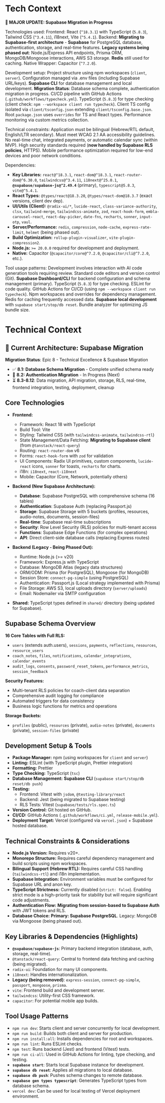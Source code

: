 # Tech Context

**🚀 MAJOR UPDATE: Supabase Migration in Progress**

Technologies used: Frontend: React (`^18.3.1`) with TypeScript (`5.8.3`), Tailwind CSS (`^3.4.11`), i18next, Vite (`^5.4.1`). Backend: **Migrating to Supabase-first architecture** - **Supabase** for PostgreSQL database, authentication, storage, and real-time features. **Legacy systems being phased out**: Node.js/Express API endpoints, Prisma ORM, MongoDB/Mongoose interactions, AWS S3 storage. **Redis** still used for caching. Native Wrapper: Capacitor (`^7.2.0`).

Development setup: Project structure using npm workspaces (`client`, `server`). Configuration managed via .env files (including Supabase URL/keys). **Supabase CLI** for database management and local development. **Migration Status**: Database schema complete, authentication migration in progress. CI/CD pipeline with GitHub Actions (`.github/workflows/typecheck.yml`). TypeScript (`5.8.3`) for type checking (client check: `npm --workspace client run typecheck`). Client TS config isolated via `client/tsconfig.json` extending `client/tsconfig.base.json`. Root `package.json` uses `overrides` for TS and React types. Performance monitoring via custom metrics collection.

Technical constraints: Application must be bilingual (Hebrew/RTL default, English/LTR secondary). Must meet WCAG 2.1 AA accessibility guidelines. No real-time chat, integrated payments, or automatic calendar sync (within MVP). High security standards required (**now handled by Supabase RLS policies**, HTTPS). Mobile performance optimization required for low-end devices and poor network conditions.

Dependencies:
- **Key Libraries:** `react@^18.3.1`, `react-dom@^18.3.1`, `react-router-dom@^6.30.0`, `tailwindcss@^3.4.11`, `i18next@^25.0.1`, **`@supabase/supabase-js@^2.49.4`** (primary), `typescript@5.8.3`, `vite@^5.4.1`.
- **React Types:** `@types/react@18.3.20`, `@types/react-dom@18.3.7` (exact versions, client dev dep).
- **UI/Utils (Client):** `@radix-ui/*`, `lucide-react`, `class-variance-authority`, `clsx`, `tailwind-merge`, `tailwindcss-animate`, `zod`, `react-hook-form`, `embla-carousel-react`, `react-day-picker`, `date-fns`, `recharts`, `sonner`, `input-otp`, `vaul`.
- **Server/Performance:** `redis`, `compression`, `node-cache`, `express-rate-limit`, `helmet` (being phased out).
- **Build Optimization:** `rollup-plugin-visualizer`, `vite-plugin-compression2`.
- **Node.js:** `>= 20.0.0` required for development and deployment.
- **Native:** Capacitor (`@capacitor/core@^7.2.0`, `@capacitor/cli@^7.2.0`, etc.).

Tool usage patterns: Development involves interaction with AI code generation tools requiring review. Standard code editors and version control (Git). **Supabase Dashboard/CLI** for backend configuration and schema management (primary). TypeScript (`5.8.3`) for type checking. ESLint for code quality. GitHub Actions for CI/CD (using `npm --workspace client run typecheck`). Npm workspaces and overrides for dependency management. Redis for caching frequently accessed data. **Supabase local development** with `supabase start/stop/db reset`. Bundle analyzer for optimizing JS bundle size.

# Technical Context

## 🚀 **Current Architecture: Supabase Migration**

**Migration Status**: Epic 8 - Technical Excellence & Supabase Migration
- ✅ **8.1: Database Schema Migration** - Complete unified schema ready
- 🔄 **8.2: Authentication Migration** - In Progress (Next)
- ⏳ **8.3-8.12**: Data migration, API migration, storage, RLS, real-time, frontend integration, testing, deployment, cleanup

## Core Technologies

*   **Frontend:**
    *   Framework: React 18 with TypeScript
    *   Build Tool: Vite
    *   Styling: Tailwind CSS (with `tailwindcss-animate`, `tailwindcss-rtl`)
    *   State Management/Data Fetching: **Migrating to Supabase client** (from `@tanstack/react-query`)
    *   Routing: `react-router-dom` v6
    *   Forms: `react-hook-form` with `zod` for validation
    *   UI Components: Radix UI primitives, custom components, `lucide-react` icons, `sonner` for toasts, `recharts` for charts.
    *   i18n: `i18next`, `react-i18next`
    *   Mobile: Capacitor (Core, Network, potentially others)

*   **Backend (New Supabase Architecture):**
    *   **Database**: Supabase PostgreSQL with comprehensive schema (16 tables)
    *   **Authentication**: Supabase Auth (replacing Passport.js)
    *   **Storage**: Supabase Storage with 5 buckets (profiles, resources, audio-notes, documents, session-files)
    *   **Real-time**: Supabase real-time subscriptions
    *   **Security**: Row Level Security (RLS) policies for multi-tenant access
    *   **Functions**: Supabase Edge Functions (for complex operations)
    *   **API**: Direct client-side database calls (replacing Express routes)

*   **Backend (Legacy - Being Phased Out):**
    *   Runtime: Node.js (>= v20)
    *   Framework: Express.js with TypeScript
    *   Database: MongoDB Atlas (legacy data structures)
    *   ORM/ODM: Prisma (for PostgreSQL), Mongoose (for MongoDB)
    *   Session Store: `connect-pg-simple` (using PostgreSQL)
    *   Authentication: Passport.js (Local strategy implemented with Prisma)
    *   File Storage: AWS S3, local uploads directory (`server/uploads`)
    *   Email: Nodemailer via SMTP configuration

*   **Shared:** TypeScript types defined in `shared/` directory (being updated for Supabase).

## **Supabase Schema Overview**

**16 Core Tables with Full RLS:**
- `users` (extends auth.users), `sessions`, `payments`, `reflections`, `resources`, `resource_users`
- `coach_notes`, `files`, `notifications`, `calendar_integrations`, `calendar_events`
- `audit_logs`, `consents`, `password_reset_tokens`, `performance_metrics`, `session_feedback`

**Security Features:**
- Multi-tenant RLS policies for coach-client data separation
- Comprehensive audit logging for compliance
- Automated triggers for data consistency
- Business logic functions for metrics and operations

**Storage Buckets:**
- `profiles` (public), `resources` (private), `audio-notes` (private), `documents` (private), `session-files` (private)

## Development Setup & Tools

*   **Package Manager:** npm (using workspaces for `client` and `server`)
*   **Linting:** ESLint (with TypeScript plugin, Prettier integration)
*   **Formatting:** Prettier
*   **Type Checking:** TypeScript (`tsc`)
*   **Database Management:** **Supabase CLI** (`supabase start/stop/db reset/db push`)
*   **Testing:**
    *   Frontend: Vitest with `jsdom`, `@testing-library/react`
    *   Backend: Jest (being migrated to Supabase testing)
    *   RLS Tests: Vitest (`supabase/tests/rls.spec.ts`)
*   **Version Control:** Git hosted on GitHub.
*   **CI/CD:** GitHub Actions (`.github/workflows/ci.yml`, `release-mobile.yml`).
*   **Deployment Target:** Vercel (configured via `vercel.json`) + Supabase hosted database.

## Technical Constraints & Considerations

*   **Node.js Version:** Requires v20+.
*   **Monorepo Structure:** Requires careful dependency management and build scripts using npm workspaces.
*   **Bilingual Support (Hebrew RTL):** Requires careful CSS handling (`tailwindcss-rtl`) and i18n implementation.
*   **Supabase Integration:** Environment variables must be configured for Supabase URL and anon key.
*   **TypeScript Strictness:** Currently disabled (`strict: false`). Enabling strict mode is a high-priority task for stability but will require significant code adjustments.
*   **Authentication Flow:** **Migrating from session-based to Supabase Auth** with JWT tokens and RLS.
*   **Database Choice:** **Primary: Supabase PostgreSQL**. Legacy: MongoDB via Mongoose (being phased out).

## Key Libraries & Dependencies (Highlights)

*   **`@supabase/supabase-js`**: Primary backend integration (database, auth, storage, real-time).
*   `@tanstack/react-query`: Central to frontend data fetching and caching (being migrated).
*   `radix-ui`: Foundation for many UI components.
*   `i18next`: Handles internationalization.
*   **Legacy (being removed)**: `express-session`, `connect-pg-simple`, `passport`, `mongoose`, `prisma`.
*   `vite`: Frontend build and development server.
*   `tailwindcss`: Utility-first CSS framework.
*   `capacitor`: For potential mobile app builds.

## Tool Usage Patterns

*   `npm run dev`: Starts client and server concurrently for local development.
*   `npm run build`: Builds both client and server for production.
*   `npm run install:all`: Installs dependencies for root and workspaces.
*   `npm run lint`: Runs ESLint checks.
*   `npm test`: Runs backend (Jest) and frontend (Vitest) tests.
*   `npm run ci-all`: Used in GitHub Actions for linting, type checking, and testing.
*   **`supabase start`**: Starts local Supabase instance for development.
*   **`supabase db reset`**: Applies all migrations to local database.
*   **`supabase db push`**: Pushes schema changes to remote database.
*   **`supabase gen types typescript`**: Generates TypeScript types from database schema.
*   `vercel dev`: Can be used for local testing of Vercel deployment environment.
